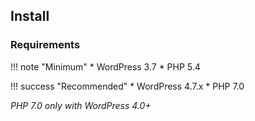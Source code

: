 ## Install

### Requirements

!!! note "Minimum"
    * WordPress 3.7
    * PHP 5.4

!!! success "Recommended"
    * WordPress 4.7.x
    * PHP 7.0

*PHP 7.0 only with WordPress 4.0+*
